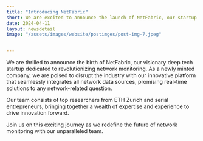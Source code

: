 ```yaml
---
title: "Introducing NetFabric"
short: We are excited to announce the launch of NetFabric, our startup to revolutionize network monitoring.
date: 2024-04-11
layout: newsdetail
image: "/assets/images/website/postimges/post-img-7.jpeg"


---
```


We are thrilled to announce the birth of NetFabric, our visionary deep tech startup dedicated to revolutionizing network monitoring. As a newly minted company, we are poised to disrupt the industry with our innovative platform that seamlessly integrates all network data sources, promising real-time solutions to any network-related question.

Our team consists of top researchers from ETH Zurich and serial entrepreneurs, bringing together a wealth of expertise and experience to drive innovation forward.

Join us on this exciting journey as we redefine the future of network monitoring with our unparalleled team.
